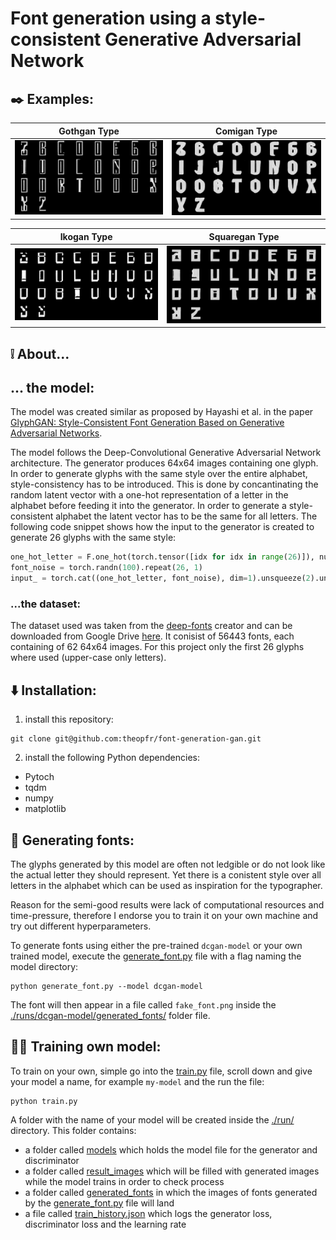 # Font generation using a style-consistent Generative Adversarial Network

## ✒️ Examples:
Gothgan Type            |  Comigan Type
:-------------------------:|:-------------------------:
![font-1](runs/dcgan-model/generated_fonts/fake_12.png)  |  ![font-1](runs/dcgan-model/generated_fonts/fake_11.png)

Ikogan Type             |  Squaregan Type
:-------------------------:|:-------------------------:
![font-1](runs/dcgan-model/generated_fonts/fake_14.png)  |  ![font-1](runs/dcgan-model/generated_fonts/fake_6.png)


## ❕ About...
## ... the model:
The model was created similar as proposed by Hayashi et al. in the paper [GlyphGAN: Style-Consistent Font Generation Based on Generative Adversarial Networks](https://arxiv.org/abs/1905.12502).

The model follows the Deep-Convolutional Generative Adversarial Network architecture. The generator produces 64x64 images containing one glyph. In order to generate glyphs with the same style over the entire alphabet, style-consistency has to be introduced. This is done by concantinating the random latent vector with a one-hot representation of a letter in the alphabet before feeding it into the generator. In order to generate a style-consistent alphabet the latent vector has to be the same for all letters.
The following code snippet shows how the input to the generator is created to generate 26 glyphs with the same style:
```python
one_hot_letter = F.one_hot(torch.tensor([idx for idx in range(26)]), num_classes=26)
font_noise = torch.randn(100).repeat(26, 1)
input_ = torch.cat((one_hot_letter, font_noise), dim=1).unsqueeze(2).unsqueeze(3).to(device=device)
```

### ...the dataset:
The dataset used was taken from the [deep-fonts](https://erikbern.com/2016/01/21/analyzing-50k-fonts-using-deep-neural-networks) creator and can be downloaded from Google Drive [here](https://drive.google.com/file/d/0B0GtwTQ6IF9AU3NOdzFzUWZ0aDQ/view?resourcekey=0-hJ4N66Y4_LeYPpnuLSvugw).
It conisist of 56443 fonts, each containing of 62 64x64 images. For this project only the first 26 glyphs where used (upper-case only letters).


## ⬇️ Installation:
1. install this repository:
```
git clone git@github.com:theopfr/font-generation-gan.git
```
2. install the following Python dependencies:
- Pytoch
- tqdm
- numpy
- matplotlib

## 📝 Generating fonts:
The glyphs generated by this model are often not ledgible or do not look like the actual letter they should represent. Yet there is a conistent style over all letters in the alphabet which can be used as inspiration for the typographer.

Reason for the semi-good results were lack of computational resources and time-pressure, therefore I endorse you to train it on your own machine and try out different hyperparameters.

To generate fonts using either the pre-trained ``dcgan-model`` or your own trained model, execute the [generate_font.py](generate_font.py) file with a flag naming the model directory:
```
python generate_font.py --model dcgan-model
```

The font will then appear in a file called ``fake_font.png`` inside the [./runs/dcgan-model/generated_fonts/](runs/dcgan-model/generated_fonts) folder file.

## 🏋️‍♀️ Training own model:
To train on your own, simple go into the [train.py](train.py) file, scroll down and give your model a name, for example ``my-model`` and the run the file:
```
python train.py
```

A folder with the name of your model will be created inside the [./run/](/runs/) directory. This folder contains:
- a folder called [models](/runs/dcgan-model/models/) which holds the model file for the generator and discriminator
- a folder called [result_images](/runs/dcgan-model/result_images/) which will be filled with generated images while the model trains in order to check process
- a folder called [generated_fonts](/runs/dcgan-model/generated_fonts/) in which the images of fonts generated by the [generate_font.py](./generate_font.py) file will land
- a file called [train_history.json](/runs/dcgan-model/train_history.json) which logs the generator loss, discriminator loss and the learning rate

